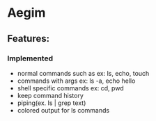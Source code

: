 # Aegim


## Features: 

### Implemented 
- normal commands such as ex: ls, echo, touch
- commands with args ex: ls -a, echo hello
- shell specific commands ex: cd, pwd
- keep command history
- piping(ex. ls | grep text)
- colored output for ls commands

